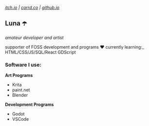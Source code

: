 *[itch.io](https://lunaui.itch.io/) | 
[carrd.co](https://lunaui.carrd.co/) | 
[github.io](https://lunauii.github.io)*
## Luna ☂️
*amateur developer and artist*

supporter of FOSS development and programs ❤️
currently learning:_
HTML/CSS/JS/SQL/React
GDScript

### Software I use:

__Art Programs__
- Krita
- paint.net
- Blender

__Development Programs__
- Godot
- VSCode

<!---
Lunauii/Lunauii is a ✨ special ✨ repository because its `README.md` (this file) appears on your GitHub profile.
You can click the Preview link to take a look at your changes.
--->
